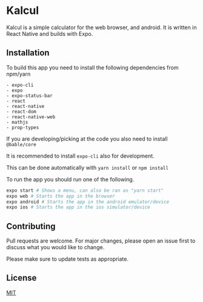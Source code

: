 # Kalcul

Kalcul is a simple calculator for the web browser, and android. It is written in React Native and builds with Expo.

## Installation

To build this app you need to install the following dependencies from npm/yarn

```plaintext
- expo-cli
- expo
- expo-status-bar
- react
- react-native
- react-dom
- react-native-web
- mathjs
- prop-types
```

If you are developing/picking at the code you also need to install `@bable/core`

It is recommended to install `expo-cli` also for development.

This can be done automatically with `yarn install` or `npm install`

To run the app you should run one of the following.

```bash
expo start # Shows a menu, can also be ran as "yarn start"
expo web # Starts the app in the browser
expo android # Starts the app in the android emulator/device
expo ios # Starts the app in the ios simulator/device
```

## Contributing

Pull requests are welcome. For major changes, please open an issue first to discuss what you would like to change.

Please make sure to update tests as appropriate.

## License

[MIT](https://choosealicense.com/licenses/mit/)
